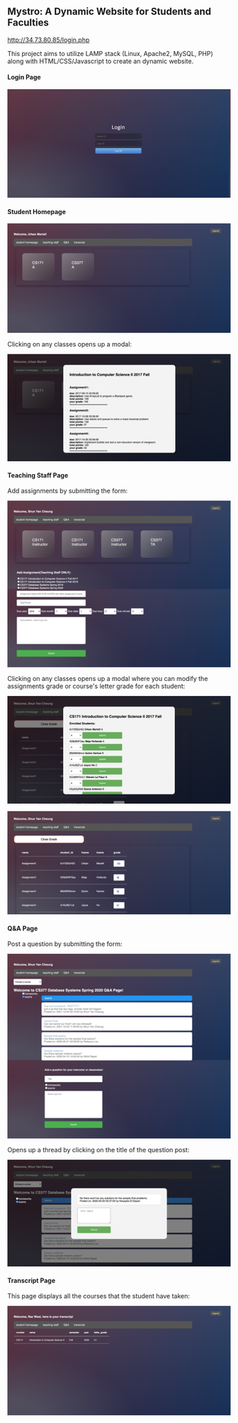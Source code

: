 ## Mystro: A Dynamic Website for Students and Faculties

http://34.73.80.85/login.php <br>

This project aims to utilize LAMP stack (Linux, Apache2, MySQL, PHP) along with HTML/CSS/Javascript to create an dynamic website. <br>

#### Login Page

![Login Page Screenshot](./screenshots/login.png)

#### Student Homepage

![Student Homepage Screenshot](./screenshots/homepage.png)

Clicking on any classes opens up a modal:

![Student Homepage Modal](./screenshots/homepage-modal.png)

#### Teaching Staff Page

Add assignments by submitting the form:

![Teaching Staff Page](./screenshots/teaching-staff.png)

Clicking on any classes opens up a modal where you can modify the assignments grade or course's letter grade for each student:

![Modify grades](./screenshots/teaching-modal.png)

![Modify grades](./screenshots/teaching-modal2.png)

#### Q&A Page

Post a question by submitting the form:

![QA page](./screenshots/QA.png)

Opens up a thread by clicking on the title of the question post:

![QA modal](./screenshots/QA-modal.png)

#### Transcript Page

This page displays all the courses that the student have taken:

![Transcript Page Screenshot](./screenshots/transcript.png)